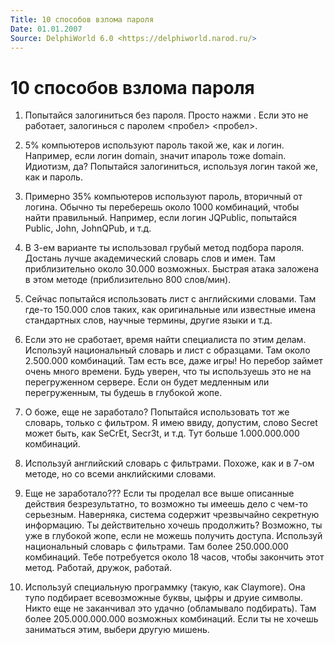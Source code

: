 ```yaml
---
Title: 10 способов взлома пароля
Date: 01.01.2007
Source: DelphiWorld 6.0 <https://delphiworld.narod.ru/>
---
```



10 способов взлома пароля
=========================

1) Попытайся залогиниться без пароля. Просто нажми . Если это не
работает, залогинься с паролем \<пробел\> \<пробел\>.

2) 5% компьютеров используют пароль такой же, как и логин. Например,
если логин domain, значит ипароль тоже domain. Идиотизм, да? Попытайся
залогиниться, используя логин такой же, как и пароль.

3) Примерно 35% компьютеров используют пароль, вторичный от логина.
Обычно ты переберешь около 1000 комбинаций, чтобы найти правильный.
Например, если логин JQPublic, попытайся Public, John, JohnQPub, и т.д.

4) В 3-ем варианте ты использовал грубый метод подбора пароля. Достань
лучше академический словарь слов и имен. Там приблизительно около 30.000
возможных. Быстрая атака заложена в этом методе (приблизительно 800
слов/мин).

5) Сейчас попытайся использовать лист с английскими словами. Там где-то
150.000 слов таких, как оригинальные или известные имена стандартных
слов, научные термины, другие языки и т.д.

6) Если это не сработает, время найти специалиста по этим делам.
Используй национальный словарь и лист c образцами. Там около 2.500.000
комбинаций. Там есть все, даже игры! Но перебор займет очень много
времени. Будь уверен, что ты используешь это не на перегруженном
сервере. Если он будет медленным или перегруженным, ты будешь в глубокой
жопе.

7) О боже, еще не заработало? Попытайся использовать тот же словарь,
только с фильтром. Я имею ввиду, допустим, слово Secret может быть, как
SeCrEt, Secr3t, и т.д. Тут больше 1.000.000.000 комбинаций.

8) Используй английский словарь с фильтрами. Похоже, как и в 7-ом
методе, но со всеми анклийскими словами.

9) Еще не заработало??? Если ты проделал все выше описанные действия
безрезультатно, то возможно ты имеешь дело с чем-то серьезным.
Наверняка, система содержит чрезвычайно секретную информацию. Ты
действительно хочешь продолжить? Возможно, ты уже в глубокой жопе, если
не можешь получить доступа. Используй национальный словарь с фильтрами.
Там более 250.000.000 комбинаций. Тебе потребуется около 18 часов, чтобы
закончить этот метод. Работай, дружок, работай.

10) Используй специальную программку (такую, как Claymore). Она тупо
подбирает всевозможные буквы, цыфры и друие символы. Никто еще не
заканчивал это удачно (обламывало подбирать). Там более 205.000.000.000
возможных комбинаций. Если ты не хочешь заниматься этим, выбери другую
мишень.


